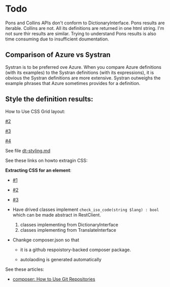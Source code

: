 #  Todo

Pons and Collins APIs don't conform to DictionaryInterface. Pons results are iterable. Collins are not. All its definitions are returned in one html string. I'm not sure thir results are similar. 
Trying to understand Pons results is also time consuming due to insufficient doumentation.

## Comparison of Azure vs Systran

Systran is to be preferred ove Azure. When you compare Azure definitions (with its examples) to the Systran definitions (with its expressions), it is obvious the Systran definitions are more extensive. Systran outweighs the example phrases that Azure
sometimes provides for a definition. 

## Style the definition results: 

How to Use CSS Grid layout:

[#2](https://developer.mozilla.org/en-US/docs/Web/CSS/CSS_Grid_Layout/Basic_Concepts_of_Grid_Layout)

[#3](https://developer.mozilla.org/en-US/docs/Web/CSS/CSS_Grid_Layout)

[#4](https://css-tricks.com/snippets/css/complete-guide-grid/)
	
See file [dt-styling.md](./dt-styling.md)

See these links on howto extragin CSS:

**Extracting CSS for an element**:

- [#1](https://stackoverflow.com/questions/5296622/how-can-i-grab-all-css-styles-of-an-element)

- [#2](https://getcssscan.com/blog/how-to-inspect-copy-element-css#:~:text=First%2C%20hover%20over%20the%20element,choose%20the%20option%20%E2%80%9CInspect%E2%80%9D.&text=On%20the%20left%20side%20is,%E2%80%9D%20%3E%20%E2%80%9CCopy%20styles%E2%80%9D)

- [#3](https://daily-dev-tips.com/posts/chrome-copy-all-css-for-an-element/)


- Have drived classes implement `check_iso_code(string $lang) : bool`  which can be made abstract in RestClient.

  1. classes implementing from DictionaryInterface
  2. classes implementing from TranslateInterface

- Chankge composer.json so that

  - it is a github respoistory-backed composer package.

  - autolaoding is generated automatically

See these articles:

- [composer: How to Use Git Repositories](https://www.daggerhartlab.com/composer-how-to-use-git-repositories/)
